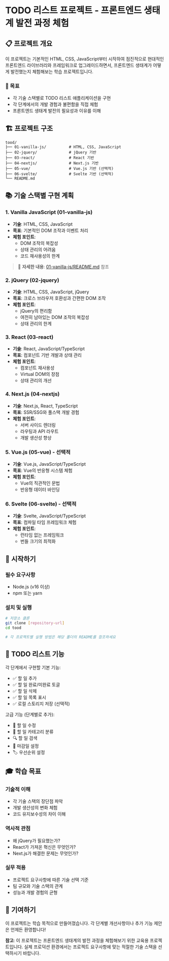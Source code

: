 # TODO 리스트 프로젝트 - 프론트엔드 생태계 발전 과정 체험

## 📋 프로젝트 개요

이 프로젝트는 기본적인 HTML, CSS, JavaScript부터 시작하여 점진적으로 현대적인 프론트엔드 라이브러리와 프레임워크로 업그레이드하면서, 프론트엔드 생태계가 어떻게 발전했는지 체험해보는 학습 프로젝트입니다.

### 🎯 목표

-   각 기술 스택별로 TODO 리스트 애플리케이션을 구현
-   각 단계에서의 개발 경험과 불편함을 직접 체험
-   프론트엔드 생태계 발전의 필요성과 이유를 이해

## 🏗️ 프로젝트 구조

```
tood/
├── 01-vanilla-js/          # HTML, CSS, JavaScript
├── 02-jquery/              # jQuery 기반
├── 03-react/               # React 기반
├── 04-nextjs/              # Next.js 기반
├── 05-vue/                 # Vue.js 기반 (선택적)
├── 06-svelte/              # Svelte 기반 (선택적)
└── README.md
```

## 📚 기술 스택별 구현 계획

### 1. Vanilla JavaScript (01-vanilla-js)

-   **기술**: HTML, CSS, JavaScript
-   **목표**: 기본적인 DOM 조작과 이벤트 처리
-   **체험 포인트**:
    -   DOM 조작의 복잡성
    -   상태 관리의 어려움
    -   코드 재사용성의 한계

> 📖 **자세한 내용**: [01-vanilla-js/README.md](./01-vanilla-js/README.md) 참조

### 2. jQuery (02-jquery)

-   **기술**: HTML, CSS, JavaScript, jQuery
-   **목표**: 크로스 브라우저 호환성과 간편한 DOM 조작
-   **체험 포인트**:
    -   jQuery의 편리함
    -   여전히 남아있는 DOM 조작의 복잡성
    -   상태 관리의 한계

### 3. React (03-react)

-   **기술**: React, JavaScript/TypeScript
-   **목표**: 컴포넌트 기반 개발과 상태 관리
-   **체험 포인트**:
    -   컴포넌트 재사용성
    -   Virtual DOM의 장점
    -   상태 관리의 개선

### 4. Next.js (04-nextjs)

-   **기술**: Next.js, React, TypeScript
-   **목표**: SSR/SSG와 풀스택 개발 경험
-   **체험 포인트**:
    -   서버 사이드 렌더링
    -   라우팅과 API 라우트
    -   개발 생산성 향상

### 5. Vue.js (05-vue) - 선택적

-   **기술**: Vue.js, JavaScript/TypeScript
-   **목표**: Vue의 반응형 시스템 체험
-   **체험 포인트**:
    -   Vue의 직관적인 문법
    -   반응형 데이터 바인딩

### 6. Svelte (06-svelte) - 선택적

-   **기술**: Svelte, JavaScript/TypeScript
-   **목표**: 컴파일 타임 프레임워크 체험
-   **체험 포인트**:
    -   런타임 없는 프레임워크
    -   번들 크기의 최적화

## 🚀 시작하기

### 필수 요구사항

-   Node.js (v16 이상)
-   npm 또는 yarn

### 설치 및 실행

```bash
# 저장소 클론
git clone [repository-url]
cd tood

# 각 프로젝트별 실행 방법은 해당 폴더의 README를 참조하세요
```

## 📝 TODO 리스트 기능

각 단계에서 구현할 기본 기능:

-   ✅ 할 일 추가
-   ✅ 할 일 완료/미완료 토글
-   ✅ 할 일 삭제
-   ✅ 할 일 목록 표시
-   ✅ 로컬 스토리지 저장 (선택적)

고급 기능 (단계별로 추가):

-   🔄 할 일 수정
-   📂 할 일 카테고리 분류
-   🔍 할 일 검색
-   📅 마감일 설정
-   🏷️ 우선순위 설정

## 🎓 학습 목표

### 기술적 이해

-   각 기술 스택의 장단점 파악
-   개발 생산성의 변화 체험
-   코드 유지보수성의 차이 이해

### 역사적 관점

-   왜 jQuery가 필요했는가?
-   React가 가져온 혁신은 무엇인가?
-   Next.js가 해결한 문제는 무엇인가?

### 실무 적용

-   프로젝트 요구사항에 따른 기술 선택 기준
-   팀 규모와 기술 스택의 관계
-   성능과 개발 경험의 균형

## 🤝 기여하기

이 프로젝트는 학습 목적으로 만들어졌습니다. 각 단계별 개선사항이나 추가 기능 제안은 언제든 환영합니다!

**참고**: 이 프로젝트는 프론트엔드 생태계의 발전 과정을 체험해보기 위한 교육용 프로젝트입니다. 실제 프로덕션 환경에서는 프로젝트 요구사항에 맞는 적절한 기술 스택을 선택하시기 바랍니다.
